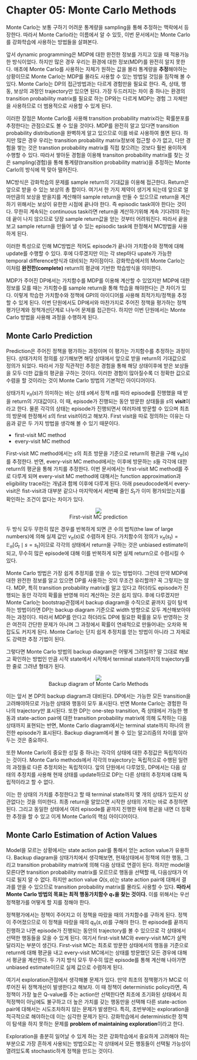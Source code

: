 # Chapter 05: Monte Carlo Methods

Monte Carlo는 보통 구하기 어려운 통계량을 sampling을 통해 추정하는 맥락에서 등장한다. 따라서 Monte Carlo라는 이름에서 알 수 있듯, 이번 문서에서는 Monte Carlo를 강화학습에 사용하는 방법들을 살펴본다.

앞서 dynamic programming은 MDP에 대한 완전한 정보를 가지고 있을 때 적용가능한 방식이었다. 하지만 많은 경우 우리는 환경에 대한 정보(MDP)를 완전히 알지 못한다. 애초에 Monte Carlo를 사용하는 자체가 원하는 값을 몰라 통계량을 **추정**해야하는 상황이므로 Monte Carlo는 MDP를 몰라도 사용할 수 있는 방법일 것임을 짐작해 볼 수 있다. Monte Carlo는 DP의 접근방법과는 다르게 경험만을 필요로 한다. 즉, 상태, 행동, 보상의 과정인 trajectory만 있으면 된다. 가장 두드러지는 차이 중 하나는 환경의 transition probability matrix를 필요로 하는 DP와는 다르게 MDP는 경험 그 자체만을 사용하므로 더 범용적으로 사용할 수 있게 된다.

이러한 장점은 Monte Carlo를 사용해 transition probability matrix라는 확률분포를 추정한다는 관점으로도 볼 수 있을 것이다. MDP를 완전히 알고 있다면 transition probability distribution을 완벽하게 알고 있으므로 이를 바로 사용하여 풀면 된다. 하지만 많은 경우 우리는 transition probability matrix정보에 접근할 수가 없고, 다만 경험을 쌓는 것은 transtion probability matrix를 직접 찾으려는 것보다 훨씬 용이하게 수행할 수 있다. 따라서 쌓아둔 경험을 이용해 transiton probability matrix를 찾는 것은 sampling(경험)을 통해 통계량(transition probability matrix)을 추정하는 Monte Carlo의 방식에 딱 맞아 떨어진다.

MC방식은 강화학습의 문제를 sample return의 기대값을 이용해 접근한다. Return은 앞으로 받을 수 있는 보상의 총 합이다. 여기서 한 가지 제약이 생기게 되는데 앞으로 얼마만큼의 보상을 받을지를 계산해야 sample return을 만들 수 있으므로 return을 계산하기 위해서는 보상이 유한한 시점에 끝나야 한다. 즉 episodic task여야 한다는 것이다. 무한히 계속되는 continuous task라면 return을 계산하기위해 계속 기다려야 하는데 끝이 나지 않으므로 당장 sample return값을 얻는 것부터 어려워진다. 따라서 끝을 보고 sample return을 만들어 낼 수 있는 episodic task에 한정해서 MC방법을 사용하게 된다.

이러한 특성으로 인해 MC방법은 적어도 episode가 끝나야 가치함수와 정책에 대해 update를 수행할 수 있다. 후에 다루겠지만 이는 각 step마다 upate가 가능한 temporal difference방식과 대비되는 차이점이다. 강화학습에서의 Monte Carlo는 이처럼 **완전한(complete)** return의 평균에 기반한 학습방식을 의미한다.

MDP가 주어진 DP에서는 가치함수를 MDP를 이용해 계산할 수 있었지만 MDP에 대한 정보를 모를 때는 가치함수를 sample return을 통해 학습을 해야한다는 큰 차이가 있다. 이렇게 학습한 가치함수와 정책에 GPI의 아이디어를 사용해 최적가치/정책을 추정할 수 있게 된다. 이번 단원에서도 DP에서와 마찬가지로 주어진 정책을 평가하는 정책평가단계와 정책개선단계로 나누어 문제를 접근한다. 하지만 이번 단원에서는 Monte Carlo 방법을 사용해 과정을 수행하게 된다.

## Monte Carlo Prediction

Prediction은 주어진 정책을 평가하는 과정이며 이 평가는 가치함수를 추정하는 과정이 된다. 상태가치의 정의를 상기해보면 해당 상태에서 앞으로 받을 return의 기대값으로 정의가 되었다. 따라서 가장 직관적인 추정은 경험을 통해 해당 상태이후에 받은 보상들을 모두 더한 값들의 평균을 구하는 것이다. 이러한 경험이 많아질수록 더 정확한 값으로 수렴을 할 것이라는 것이 Monte Carlo 방법의 기본적인 아이디어이다.

상태가치 $v_{\pi}(s)$가 의미하는 바는 상태 $s$에서 정책 $\pi$를 따라 episode를 진행했을 때 받을 return의 기대값이다. 이 때, episode가 진행되는 동안 방문한 상태들을 $s$의 **visit**이라고 한다. 물론 각각의 상태는 episode가 진행되면서 여러차례 방문할 수 있으며 최초의 방문에 한정해서 $s$의 first visit이라고 해보자. First visit을 따로 정의하는 이유는 다음과 같은 두 가지 방법을 생각해 볼 수 있기 때문이다.

* first-visit MC method
* every-visit MC method

First-visit MC method에서는 $s$의 최초 방문을 기준으로 return의 평균을 구해 $v_{\pi}(s)$를 추정한다. 반면, every-visit MC method에서는 이후에 방문하는 $s$들 각각에 대한 return의 평균을 통해 가치를 추정한다. 이번 문서에서는 first-visit MC method를 주로 다루게 되며 every-visit MC method에 대해서는 function approximation과 eligibility trace라는 개념과 함께 이후에 다루게 된다. 아래 pseudocode에서 every-visit은 fist-visit과 대부분 같으나 마지막에서 세번째 줄인 $S_{t}$가 이미 평가되었는지를 확인하는 조건이 없다는 차이가 있다.

<figure align=center>
<img src="assets/images/Chapter05/fv-mc-pred.png"/>
<figcaption>First-visit MC prediction</figcaption>
</figure>

두 방식 모두 무한히 많은 경우를 반복하게 되면 큰 수의 법칙(the law of large numbers)에 의해 실제 값인 $v_{\pi}(s)$로 수렴하게 된다. 가치함수의 정의가 $v_{\pi}(s_{t}) = \mathbb{E}_{\pi} [G_{t} \mid s = s_{t}]$이므로 각각의 상태에서 return을 구하는 것은 unbiased estimate이 되고, 무수히 많은 episode에 대해 이를 반복하게 되면 실제 return으로 수렴시킬 수 있다.

Monte Carlo 방법은 가장 쉽게 추정치를 얻을 수 있는 방법이다. 그런데 만약 MDP에 대한 완전한 정보를 알고 있으면 DP를 사용하는 것이 무조건 유리할까? 꼭 그렇지는 않다. MDP, 특히 transition probability matrix를 알고 있다고 하더라도 episode가 진행되는 동안 각각의 확률을 반영해 미리 계산하는 것은 쉽지 않다. 후에 다루겠지만 Monte Carlo는 bootstrap관점에서 backup diagram을 수직으로 끝까지 깊이 탐색하는 방법이라면 DP는 backup diagram 기준으로 width 방향으로 모두 계산해보아야 하는 과정이다. 따라서 MDP를 안다고 하더라도 DP에 필요한 확률을 모두 반영하는 것은 여전히 간단한 문제가 아니며 그 과정에서 확률이 연쇄적으로 만들어내는 오차와 복잡도도 커지게 된다. Monte Carlo는 단지 쉽게 추정치를 얻는 방법이 아니라 그 자체로도 강력한 추정 기법이 된다.

그렇다면 Monte Carlo 방법의 backup diagram은 어떻게 그려질까? 말 그대로 해보고 확인하는 방법인 만큼 시작 state에서 시작해서 terminal state까지의 trajectory를 한 줄로 그려낸 형태가 된다.

<figure align=center>
<img src="assets/images/Chapter05/mc_backup_diagram.png"/>
<figcaption>Backup diagram of Monte Carlo Methods</figcaption>
</figure>

이는 앞서 본 DP의 backup diagram과 대비된다. DP에서는 가능한 모든 transition을 고려해야하므로 가능한 상태와 행동이 모두 표시된다. 반면 Monte Carlo는 경험한 하나의 trajectory만 표시된다. 또한 DP는 one-step transition, 즉 상태에서 가능한 행동과 state-action pair에 대한 transition probability matrix에 의해 도착하는 다음 상태까지 표현되는 반면, Monte Carlo diagram에서는 terminal state까지 하나의 완전한 episode가 표시된다. Backup diagram에서 볼 수 있는 알고리즘의 차이를 알아두는 것은 중요하다.

또한 Monte Carlo의 중요한 성질 중 하나는 각각의 상태에 대한 추정값은 독립적이라는 것이다. Monte Carlo methods에서 각각의 trajectory는 독립적으로 수행된 일련의 과정들로 다른 추정치와는 독립적이다. 앞의 단원에서 다루었듯, DP에서는 다음 상태의 추정치를 사용해 현재 상태를 update하므로 DP는 다른 상태의 추정치에 대해 독립적이라고 할 수 없다.

이는 한 상태의 가치를 추정한다고 할 때 terminal state까지 몇 개의 상태가 있든지 상관없다는 것을 의미한다. 최종 return을 알았으면 시작한 상태의 가치는 바로 추정하면 된다. 그리고 동일한 상태에서 여러 episode를 끝까지 진행한 뒤에 평균을 내면 더 정확한 추정을 할 수 있고 이게 Monte Carlo의 핵심 아이디어이다.

## Monte Carlo Estimation of Action Values

Model을 모르는 상황에서는 state action pair를 통해서 얻는 action value가 유용하다. Backup diagram을 상태가치에서 생각해보면, 현재상태에서 정책에 의한 행동, 그리고 transition probability matrix에 의해 다음 상태로 연결이 된다. 하지만 model을 모른다면 transition probability matrix를 모르므로 행동을 선택할 때, 다음상태가 어디로 될지 알 수 없다. 하지만 action value $Q(s, a)$는 state action pair에 대해서 결과를 얻을 수 있으므로 transition probability matrix를 몰라도 사용할 수 있다. **따라서 Monte Carlo 방법의 목표는 최적 행동가치함수 $q_{*}$을 찾는 것이다.** 이를 위해서는 우선 정책평가를 어떻게 할 지를 정해야 한다.

정책평가에서는 정책이 주어지고 이 정책을 따랐을 때의 가치함수를 구하게 된다. 정책이 주어졌으므로 이 정책을 따랐을 때의 $q_{\pi}(s,a)$를 구해야 한다. 한 episode를 끝까지 진행하고 나면 episode가 진행되는 동안의 trajectory를 볼 수 있으므로 각 상태에서 선택한 행동들을 모을 수 있게 된다. 여기서 first-visit MC와 every-visit MC가 살짝 달라지는 부분이 생긴다. First-visit MC는 최초로 방문한 상태에서의 행동을 기준으로 return에 대해 평균을 내고 every-visit MC에서는 상태를 방문했던 모든 경우에 대해서 평균을 계산한다. 두 가지 방식 모두 무수히 많은 episode를 통해 계산해 나아가면 unbiased estimate이므로 실제 값으로 수렴하게 된다.

여기서 exploration관점에서 생각해볼 문제가 있다. 만약 최초의 정책평가가 MC로 이루어진 뒤 정책개선이 발생한다고 해보자. 이 때 정책이 deterministic policy라면, 즉 정책이 가장 높은 Q-value를 주는 action만 선택한다면 최초에 초기화된 상태에서 최적정책이 아님에도 불구하고 더 높은 가치를 갖는 행동만을 선택해 다른 state-action pair에 대해서는 시도조차하지 않는 문제가 발생한다. 특히, 초반부에는 exploration을 적극적으로 해야하는데 이는 심각한 문제가 된다. 강화학습에서 deterministic한 정책이 탐색을 하지 못하는 문제를 **problem of maintaining exploration**이라고 한다.

Exploration을 충분히 일어날 수 있게 하는 것은 강화학습에서 중요하게 고려해야 하는 부분으로 가장 흔하게 사용되는 방법으로는 각 상태에서 모든 행동들이 선택될 가능성이 열려있도록 stochastic하게 정책을 만드는 것이다.
